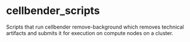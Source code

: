 # cellbender_scripts
Scripts that run cellbender remove-background which removes technical artifacts and submits it for execution on compute nodes on a cluster.
